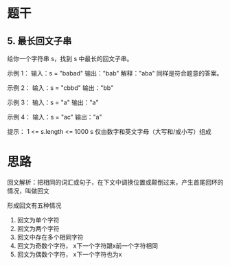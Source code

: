 # 题干
## 5. 最长回文子串
给你一个字符串 s，找到 s 中最长的回文子串。

示例 1：
输入：s = "babad"
输出："bab"
解释："aba" 同样是符合题意的答案。

示例 2：
输入：s = "cbbd"
输出："bb"

示例 3：
输入：s = "a"
输出："a"

示例 4：
输入：s = "ac"
输出："a"

提示：
1 <= s.length <= 1000
s 仅由数字和英文字母（大写和/或小写）组成

# 思路
回文解析：把相同的词汇或句子，在下文中调换位置或颠倒过来，产生首尾回环的情况，叫做回文

形成回文有五种情况
1. 回文为单个字符
2. 回文为两个字符
3. 回文中存在多个相同字符
4. 回文为奇数个字符， x下一个字符跟x前一个字符相同 
5. 回文为偶数个字符， x下一个字符也为x

